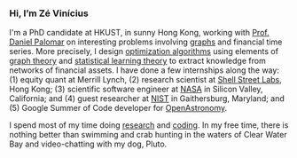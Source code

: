 ### Hi, I’m Zé Vinícius

I'm a PhD candidate at HKUST, in sunny Hong Kong, working with [Prof. Daniel Palomar](https://github.com/dppalomar)
on interesting problems involving [graphs](https://en.wikipedia.org/wiki/Graph_(discrete_mathematics)) and financial time series.
More precisely, I design [optimization algorithms](https://en.wikipedia.org/wiki/Mathematical_optimization) using elements of [graph theory](https://en.wikipedia.org/wiki/Graph_theory) and [statistical learning theory](https://en.wikipedia.org/wiki/Statistical_learning_theory)
to extract knowledge from networks of financial assets. I have done a few internships along the way: (1) equity quant at Merrill Lynch, (2) research scientist at [Shell Street Labs](https://www.linkedin.com/company/shell-street-labs/), Hong Kong; (3) scientific software engineer
at [NASA](https://exoplanets.nasa.gov/news/1529/meet-the-kepler-mission-team/) in Silicon Valley, California;
and (4) guest researcher at [NIST](https://www.nist.gov) in Gaithersburg, Maryland; and (5) Google Summer of Code developer for [OpenAstronomy](https://www.openastronomy.org).

I spend most of my time doing [research](https://scholar.google.com/citations?hl=en&user=ilvNpCoAAAAJ&view_op=list_works&sortby=pubdate)
and [coding](https://github.com/mirca). In my free time, there is nothing better than swimming and crab hunting in the waters
of Clear Water Bay and video-chatting with my dog, Pluto.
